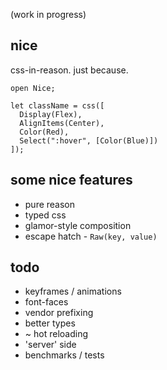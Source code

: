(work in progress)

## nice

css-in-reason. just because.

```reason
open Nice;

let className = css([
  Display(Flex),
  AlignItems(Center),
  Color(Red),
  Select(":hover", [Color(Blue)])
]);
```

## some nice features

* pure reason
* typed css
* glamor-style composition
* escape hatch - `Raw(key, value)`

## todo

* keyframes / animations
* font-faces
* vendor prefixing
* better types
* ~ hot reloading
* 'server' side
* benchmarks / tests

